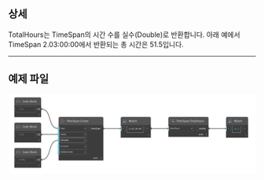 ## 상세
TotalHours는 TimeSpan의 시간 수를 실수(Double)로 반환합니다. 아래 예에서 TimeSpan 2.03:00:00에서 반환되는 총 시간은 51.5입니다.
___
## 예제 파일

![TotalHours](./DSCore.TimeSpan.TotalHours_img.jpg)

